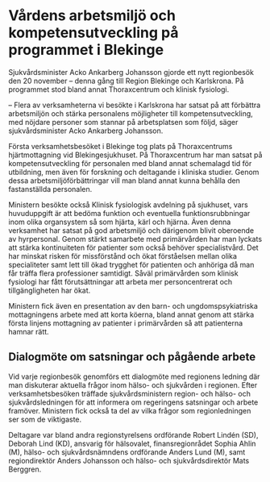 # Vårdens arbetsmiljö och kompetensutveckling på programmet i Blekinge

Sjukvårdsminister Acko Ankarberg Johansson gjorde ett nytt regionbesök den 20 november – denna gång till Region Blekinge och Karlskrona. På programmet stod bland annat Thoraxcentrum och klinisk fysiologi.

– Flera av verksamheterna vi besökte i Karlskrona har satsat på att förbättra arbetsmiljön och stärka personalens möjligheter till kompetensutveckling, med nöjdare personer som stannar på arbetsplatsen som följd, säger sjukvårdsminister Acko Ankarberg Johansson.

Första verksamhetsbesöket i Blekinge tog plats på Thoraxcentrums hjärtmottagning vid Blekingesjukhuset. På Thoraxcentrum har man satsat på kompetensutveckling för personalen med bland annat schemalagd tid för utbildning, men även för forskning och deltagande i kliniska studier. Genom dessa arbetsmiljöförbättringar vill man bland annat kunna behålla den fastanställda personalen.

Ministern besökte också Klinisk fysiologisk avdelning på sjukhuset, vars huvuduppgift är att bedöma funktion och eventuella funktionsrubbningar inom olika organsystem så som hjärta, kärl och hjärna. Även denna verksamhet har satsat på god arbetsmiljö och därigenom blivit oberoende av hyrpersonal. Genom stärkt samarbete med primärvården har man lyckats att stärka kontinuiteten för patienter som också behöver specialistvård. Det har minskat risken för missförstånd och ökat förståelsen mellan olika specialiteter samt lett till ökad trygghet för patienten och anhöriga då man får träffa flera professioner samtidigt. Såväl primärvården som klinisk fysiologi har fått förutsättningar att arbeta mer personcentrerat och tillgängligheten har ökat.

Ministern fick även en presentation av den barn- och ungdomspsykiatriska mottagningens arbete med att korta köerna, bland annat genom att stärka första linjens mottagning av patienter i primärvården så att patienterna hamnar rätt.

## Dialogmöte om satsningar och pågående arbete

Vid varje regionbesök genomförs ett dialogmöte med regionens ledning där man diskuterar aktuella frågor inom hälso- och sjukvården i regionen. Efter verksamhetsbesöken träffade sjukvårdsministern region- och hälso- och sjukvårdsledningen för att informera om regeringens satsningar och arbete framöver. Ministern fick också ta del av vilka frågor som regionledningen ser som de viktigaste.

Deltagare var bland andra regionstyrelsens ordförande Robert Lindén (SD), Deborah Lind (KD), ansvarig för hälsovalet, finansregionrådet Sophia Ahlin (M), hälso- och sjukvårdsnämndens ordförande Anders Lund (M), samt regiondirektör Anders Johansson och hälso- och sjukvårdsdirektör Mats Berggren.
